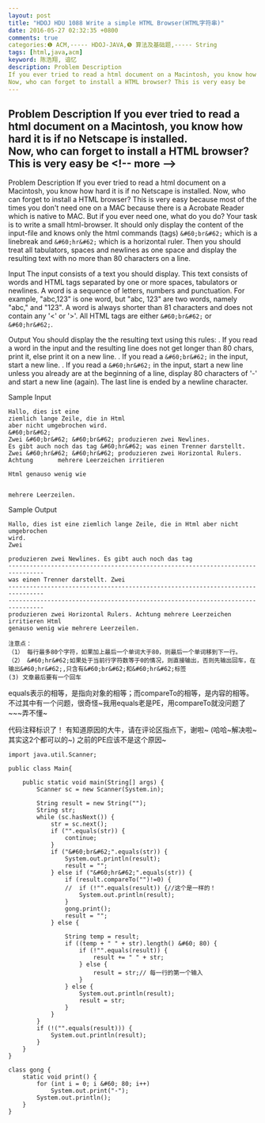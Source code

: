 ```yaml
---
layout: post
title: "HDOJ HDU 1088 Write a simple HTML Browser(HTML字符串)"
date: 2016-05-27 02:32:35 +0800
comments: true
categories:❶ ACM,----- HDOJ-JAVA,❺ 算法及基础题,----- String
tags: [html,java,acm]
keyword: 陈浩翔, 谙忆
description: Problem Description 
If you ever tried to read a html document on a Macintosh, you know how hard it is if no Netscape is installed.  
Now, who can forget to install a HTML browser? This is very easy be 
---
```



Problem Description 
If you ever tried to read a html document on a Macintosh, you know how hard it is if no Netscape is installed.  
Now, who can forget to install a HTML browser? This is very easy be
&#60;!-- more --&#62;
----------

Problem Description
If you ever tried to read a html document on a Macintosh, you know how hard it is if no Netscape is installed. 
Now, who can forget to install a HTML browser? This is very easy because most of the times you don't need one on a MAC because there is a Acrobate Reader which is native to MAC. But if you ever need one, what do you do? 
Your task is to write a small html-browser. It should only display the content of the input-file and knows only the html commands (tags) `&#60;br&#62;` which is a linebreak and `&#60;hr&#62;` which is a horizontal ruler. Then you should treat all tabulators, spaces and newlines as one space and display the resulting text with no more than 80 characters on a line.

 

Input
The input consists of a text you should display. This text consists of words and HTML tags separated by one or more spaces, tabulators or newlines. 
A word is a sequence of letters, numbers and punctuation. For example, "abc,123" is one word, but "abc, 123" are two words, namely "abc," and "123". A word is always shorter than 81 characters and does not contain any '&#60;' or '&#62;'. All HTML tags are either `&#60;br&#62;` or `&#60;hr&#62;`.

 

Output
You should display the the resulting text using this rules: 
  . If you read a word in the input and the resulting line does not get longer than 80 chars, print it, else print it on a new line. 
  . If you read a `&#60;br&#62;` in the input, start a new line. 
  . If you read a `&#60;hr&#62;` in the input, start a new line unless you already are at the beginning of a line, display 80 characters of '-' and start a new line (again). 
The last line is ended by a newline character.

 

Sample Input

```
Hallo, dies ist eine 
ziemlich lange Zeile, die in Html
aber nicht umgebrochen wird.
&#60;br&#62;
Zwei &#60;br&#62; &#60;br&#62; produzieren zwei Newlines. 
Es gibt auch noch das tag &#60;hr&#62; was einen Trenner darstellt.
Zwei &#60;hr&#62; &#60;hr&#62; produzieren zwei Horizontal Rulers.
Achtung       mehrere Leerzeichen irritieren

Html genauso wenig wie


mehrere Leerzeilen.
```

 

Sample Output

```
Hallo, dies ist eine ziemlich lange Zeile, die in Html aber nicht umgebrochen
wird.
Zwei

produzieren zwei Newlines. Es gibt auch noch das tag
--------------------------------------------------------------------------------
was einen Trenner darstellt. Zwei
--------------------------------------------------------------------------------
--------------------------------------------------------------------------------
produzieren zwei Horizontal Rulers. Achtung mehrere Leerzeichen irritieren Html
genauso wenig wie mehrere Leerzeilen.

```



```
注意点：
（1） 每行最多80个字符，如果加上最后一个单词大于80，则最后一个单词移到下一行。
（2） &#60;hr&#62;如果处于当前行字符数等于0的情况，则直接输出，否则先输出回车，在输出&#60;hr&#62;,只含有&#60;br&#62;和&#60;hr&#62;标签
(3) 文章最后要有一个回车
```

equals表示的相等，是指向对象的相等；而compareTo的相等，是内容的相等。
不过其中有一个问题，很奇怪~我用equals老是PE，用compareTo就没问题了~~~弄不懂~

代码注释标识了！
有知道原因的大牛，请在评论区指点下，谢啦~
(哈哈~解决啦~其实这2个都可以的~)
之前的PE应该不是这个原因~


```
import java.util.Scanner;

public class Main{

	public static void main(String[] args) {
		Scanner sc = new Scanner(System.in);

		String result = new String("");
		String str;
		while (sc.hasNext()) {
			str = sc.next();
			if ("".equals(str)) {
				continue;
			}
			if ("&#60;br&#62;".equals(str)) {
				System.out.println(result);
				result = "";
			} else if ("&#60;hr&#62;".equals(str)) {
				if (result.compareTo("")!=0) {
				//	if (!"".equals(result)) {//这个是一样的！
					System.out.println(result);
				}
				gong.print();
				result = "";
			} else {

				String temp = result;
				if ((temp + " " + str).length() &#60; 80) {
					if (!"".equals(result)) {
						result += " " + str;
					} else {
						result = str;// 每一行的第一个输入
					}
				} else {
					System.out.println(result);
					result = str;
				}
			}
		}
		if (!("".equals(result))) {
			System.out.println(result);
		}
	}
}

class gong {
	static void print() {
		for (int i = 0; i &#60; 80; i++)
			System.out.print("-");
		System.out.println();
	}
}

```